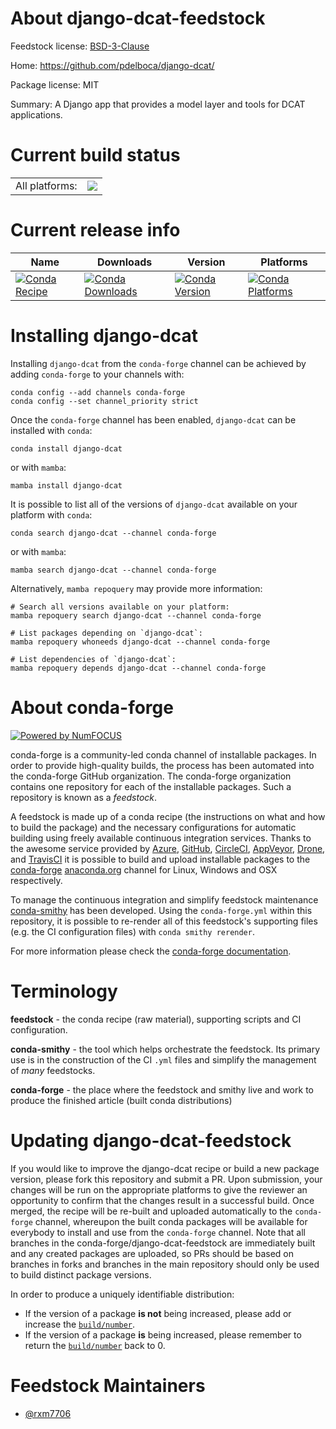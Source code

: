About django-dcat-feedstock
===========================

Feedstock license: [BSD-3-Clause](https://github.com/conda-forge/django-dcat-feedstock/blob/main/LICENSE.txt)

Home: https://github.com/pdelboca/django-dcat/

Package license: MIT

Summary: A Django app that provides a model layer and tools for DCAT applications.

Current build status
====================


<table><tr><td>All platforms:</td>
    <td>
      <a href="https://dev.azure.com/conda-forge/feedstock-builds/_build/latest?definitionId=21950&branchName=main">
        <img src="https://dev.azure.com/conda-forge/feedstock-builds/_apis/build/status/django-dcat-feedstock?branchName=main">
      </a>
    </td>
  </tr>
</table>

Current release info
====================

| Name | Downloads | Version | Platforms |
| --- | --- | --- | --- |
| [![Conda Recipe](https://img.shields.io/badge/recipe-django--dcat-green.svg)](https://anaconda.org/conda-forge/django-dcat) | [![Conda Downloads](https://img.shields.io/conda/dn/conda-forge/django-dcat.svg)](https://anaconda.org/conda-forge/django-dcat) | [![Conda Version](https://img.shields.io/conda/vn/conda-forge/django-dcat.svg)](https://anaconda.org/conda-forge/django-dcat) | [![Conda Platforms](https://img.shields.io/conda/pn/conda-forge/django-dcat.svg)](https://anaconda.org/conda-forge/django-dcat) |

Installing django-dcat
======================

Installing `django-dcat` from the `conda-forge` channel can be achieved by adding `conda-forge` to your channels with:

```
conda config --add channels conda-forge
conda config --set channel_priority strict
```

Once the `conda-forge` channel has been enabled, `django-dcat` can be installed with `conda`:

```
conda install django-dcat
```

or with `mamba`:

```
mamba install django-dcat
```

It is possible to list all of the versions of `django-dcat` available on your platform with `conda`:

```
conda search django-dcat --channel conda-forge
```

or with `mamba`:

```
mamba search django-dcat --channel conda-forge
```

Alternatively, `mamba repoquery` may provide more information:

```
# Search all versions available on your platform:
mamba repoquery search django-dcat --channel conda-forge

# List packages depending on `django-dcat`:
mamba repoquery whoneeds django-dcat --channel conda-forge

# List dependencies of `django-dcat`:
mamba repoquery depends django-dcat --channel conda-forge
```


About conda-forge
=================

[![Powered by
NumFOCUS](https://img.shields.io/badge/powered%20by-NumFOCUS-orange.svg?style=flat&colorA=E1523D&colorB=007D8A)](https://numfocus.org)

conda-forge is a community-led conda channel of installable packages.
In order to provide high-quality builds, the process has been automated into the
conda-forge GitHub organization. The conda-forge organization contains one repository
for each of the installable packages. Such a repository is known as a *feedstock*.

A feedstock is made up of a conda recipe (the instructions on what and how to build
the package) and the necessary configurations for automatic building using freely
available continuous integration services. Thanks to the awesome service provided by
[Azure](https://azure.microsoft.com/en-us/services/devops/), [GitHub](https://github.com/),
[CircleCI](https://circleci.com/), [AppVeyor](https://www.appveyor.com/),
[Drone](https://cloud.drone.io/welcome), and [TravisCI](https://travis-ci.com/)
it is possible to build and upload installable packages to the
[conda-forge](https://anaconda.org/conda-forge) [anaconda.org](https://anaconda.org/)
channel for Linux, Windows and OSX respectively.

To manage the continuous integration and simplify feedstock maintenance
[conda-smithy](https://github.com/conda-forge/conda-smithy) has been developed.
Using the ``conda-forge.yml`` within this repository, it is possible to re-render all of
this feedstock's supporting files (e.g. the CI configuration files) with ``conda smithy rerender``.

For more information please check the [conda-forge documentation](https://conda-forge.org/docs/).

Terminology
===========

**feedstock** - the conda recipe (raw material), supporting scripts and CI configuration.

**conda-smithy** - the tool which helps orchestrate the feedstock.
                   Its primary use is in the construction of the CI ``.yml`` files
                   and simplify the management of *many* feedstocks.

**conda-forge** - the place where the feedstock and smithy live and work to
                  produce the finished article (built conda distributions)


Updating django-dcat-feedstock
==============================

If you would like to improve the django-dcat recipe or build a new
package version, please fork this repository and submit a PR. Upon submission,
your changes will be run on the appropriate platforms to give the reviewer an
opportunity to confirm that the changes result in a successful build. Once
merged, the recipe will be re-built and uploaded automatically to the
`conda-forge` channel, whereupon the built conda packages will be available for
everybody to install and use from the `conda-forge` channel.
Note that all branches in the conda-forge/django-dcat-feedstock are
immediately built and any created packages are uploaded, so PRs should be based
on branches in forks and branches in the main repository should only be used to
build distinct package versions.

In order to produce a uniquely identifiable distribution:
 * If the version of a package **is not** being increased, please add or increase
   the [``build/number``](https://docs.conda.io/projects/conda-build/en/latest/resources/define-metadata.html#build-number-and-string).
 * If the version of a package **is** being increased, please remember to return
   the [``build/number``](https://docs.conda.io/projects/conda-build/en/latest/resources/define-metadata.html#build-number-and-string)
   back to 0.

Feedstock Maintainers
=====================

* [@rxm7706](https://github.com/rxm7706/)

